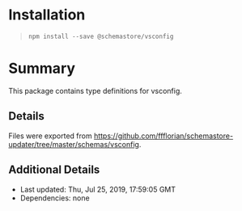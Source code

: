 # Installation
> `npm install --save @schemastore/vsconfig`

# Summary
This package contains type definitions for vsconfig.

## Details
Files were exported from https://github.com/ffflorian/schemastore-updater/tree/master/schemas/vsconfig.

## Additional Details
* Last updated: Thu, Jul 25, 2019, 17:59:05 GMT
* Dependencies: none
